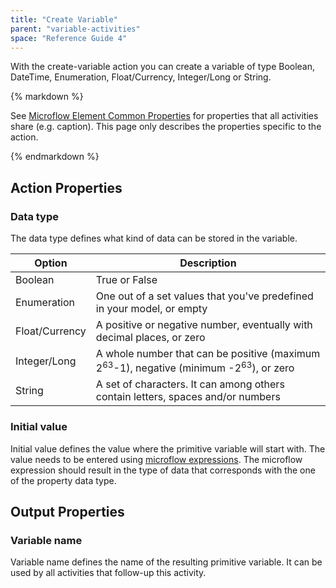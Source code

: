```yaml
---
title: "Create Variable"
parent: "variable-activities"
space: "Reference Guide 4"
---
```

With the create-variable action you can create a variable of type Boolean, DateTime, Enumeration, Float/Currency, Integer/Long or String.

<div class="alert alert-info">{% markdown %}

See [Microflow Element Common Properties](microflow-element-common-properties) for properties that all activities share (e.g. caption). This page only describes the properties specific to the action.

{% endmarkdown %}</div>

## Action Properties

### Data type

The data type defines what kind of data can be stored in the variable.

| Option | Description |
| --- | --- |
| Boolean | True or False |
| Enumeration | One out of a set values that you've predefined in your model, or empty |
| Float/Currency | A positive or negative number, eventually with decimal places, or zero |
| Integer/Long | A whole number that can be positive (maximum 2<sup>63</sup>-1), negative (minimum -2<sup>63</sup>), or zero |
| String | A set of characters. It can among others contain letters, spaces and/or numbers |

### Initial value

Initial value defines the value where the primitive variable will start with. The value needs to be entered using [microflow expressions](microflow-expressions). The microflow expression should result in the type of data that corresponds with the one of the property data type.

## Output Properties

### Variable name

Variable name defines the name of the resulting primitive variable. It can be used by all activities that follow-up this activity.
